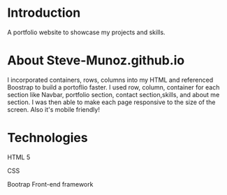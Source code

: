 
# Introduction

A portfolio website to showcase my projects and skills.

# About Steve-Munoz.github.io

I incorporated containers, rows, columns into my HTML and referenced Boostrap to build a portoflio faster. I used row, column, container for each section like Navbar, portfolio section, contact section,skills, and about me section. I was then able to make each page responsive to the size of the screen. Also it's mobile friendly!

# Technologies

HTML 5

CSS

Bootrap Front-end framework




